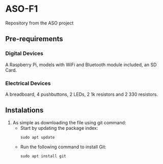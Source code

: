 # ASO-F1
Repository from the ASO project

## Pre-requirements

### Digital Devices

A Raspberry Pi, models with WiFi and Bluetooth module included, an SD Card.

### Electrical Devices

A breadboard, 4 pushbuttons, 2 LEDs, 2 1k resistors and 2 330 resistors.

## Instalations

1. As simple as downloading the file using git command:
   - Start by updating the package index:
     ```
     sudo apt update
     ```
   - Run the following command to install Git:
     ```
     sudo apt install git
     ```
